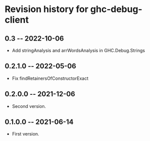 # Revision history for ghc-debug-client

## 0.3 -- 2022-10-06

* Add stringAnalysis and arrWordsAnalysis in GHC.Debug.Strings

## 0.2.1.0 -- 2022-05-06

* Fix findRetainersOfConstructorExact

## 0.2.0.0 -- 2021-12-06

* Second version.

## 0.1.0.0 -- 2021-06-14

* First version.
